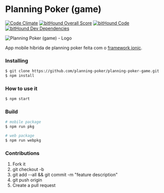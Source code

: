 # Planning Poker (game)

[![Code Climate](https://codeclimate.com/github/planning-poker/planning-poker-game/badges/gpa.svg)](https://codeclimate.com/github/planning-poker/planning-poker-game)
[![bitHound Overall Score](https://www.bithound.io/github/planning-poker/planning-poker-game/badges/score.svg)](https://www.bithound.io/github/planning-poker/planning-poker-game)
[![bitHound Code](https://www.bithound.io/github/planning-poker/planning-poker-game/badges/code.svg)](https://www.bithound.io/github/planning-poker/planning-poker-game)
[![bitHound Dev Dependencies](https://www.bithound.io/github/planning-poker/planning-poker-game/badges/devDependencies.svg)](https://www.bithound.io/github/planning-poker/planning-poker-game/master/dependencies/npm)

![Planning Poker (game) - Logo][logo]

App mobile híbrida de planning poker feita com o [framework ionic](http://ionicframework.com/).

### Installing

``` bash
$ git clone https://github.com/planning-poker/planning-poker-game.git
$ npm install
```

### How to use it

``` bash
$ npm start
```

### Build

``` bash
# mobile package
$ npm run pkg

# web package
$ npm run webpkg
```

### Contributions

1. Fork it
2. git checkout -b <branch-name>
3. git add --all && git commit -m "feature description"
4. git push origin <branch-name>
5. Create a pull request

[logo]: https://raw.githubusercontent.com/planning-poker/planning-poker-game/master/logo.png "Planning Poker (game) - Logo"

